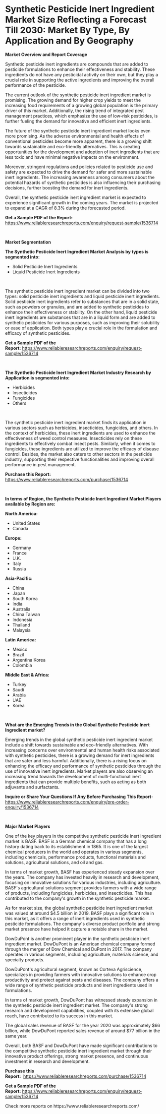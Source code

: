 <p><h1>Synthetic Pesticide Inert Ingredient Market Size Reflecting a Forecast Till 2030: Market By Type, By Application and By Geography</h1></p><p><strong>Market Overview and Report Coverage</strong></p>
<p><p>Synthetic pesticide inert ingredients are compounds that are added to pesticide formulations to enhance their effectiveness and stability. These ingredients do not have any pesticidal activity on their own, but they play a crucial role in supporting the active ingredients and improving the overall performance of the pesticide.</p><p>The current outlook of the synthetic pesticide inert ingredient market is promising. The growing demand for higher crop yields to meet the increasing food requirements of a growing global population is the primary driver of this market. Additionally, the rising trend of integrated pest management practices, which emphasize the use of low-risk pesticides, is further fueling the demand for innovative and efficient inert ingredients.</p><p>The future of the synthetic pesticide inert ingredient market looks even more promising. As the adverse environmental and health effects of conventional pesticides become more apparent, there is a growing shift towards sustainable and eco-friendly alternatives. This is creating opportunities for the development and adoption of inert ingredients that are less toxic and have minimal negative impacts on the environment.</p><p>Moreover, stringent regulations and policies related to pesticide use and safety are expected to drive the demand for safer and more sustainable inert ingredients. The increasing awareness among consumers about the potential hazards of synthetic pesticides is also influencing their purchasing decisions, further boosting the demand for inert ingredients.</p><p>Overall, the synthetic pesticide inert ingredient market is expected to experience significant growth in the coming years. The market is projected to expand at a CAGR of 8.3% during the forecasted period.</p></p>
<p><strong>Get a Sample PDF of the Report:</strong> <a href="https://www.reliableresearchreports.com/enquiry/request-sample/1536714">https://www.reliableresearchreports.com/enquiry/request-sample/1536714</a></p>
<p>&nbsp;</p>
<p><strong>Market Segmentation</strong></p>
<p><strong>The Synthetic Pesticide Inert Ingredient Market Analysis by types is segmented into:</strong></p>
<p><ul><li>Solid Pesticide Inert Ingredients</li><li>Liquid Pesticide Inert Ingredients</li></ul></p>
<p>&nbsp;</p>
<p><p>The synthetic pesticide inert ingredient market can be divided into two types: solid pesticide inert ingredients and liquid pesticide inert ingredients. Solid pesticide inert ingredients refer to substances that are in a solid state, such as powders or granules, and are added to synthetic pesticides to enhance their effectiveness or stability. On the other hand, liquid pesticide inert ingredients are substances that are in a liquid form and are added to synthetic pesticides for various purposes, such as improving their solubility or ease of application. Both types play a crucial role in the formulation and efficacy of synthetic pesticides.</p></p>
<p><strong>Get a Sample PDF of the Report:</strong>&nbsp;<a href="https://www.reliableresearchreports.com/enquiry/request-sample/1536714">https://www.reliableresearchreports.com/enquiry/request-sample/1536714</a></p>
<p>&nbsp;</p>
<p><strong>The Synthetic Pesticide Inert Ingredient Market Industry Research by Application is segmented into:</strong></p>
<p><ul><li>Herbicides</li><li>Insecticides</li><li>Fungicides</li><li>Others</li></ul></p>
<p>&nbsp;</p>
<p><p>The synthetic pesticide inert ingredient market finds its application in various sectors such as herbicides, insecticides, fungicides, and others. In the context of herbicides, these inert ingredients are used to enhance the effectiveness of weed control measures. Insecticides rely on these ingredients to effectively combat insect pests. Similarly, when it comes to fungicides, these ingredients are utilized to improve the efficacy of disease control. Besides, the market also caters to other sectors in the pesticide industry, supporting their respective functionalities and improving overall performance in pest management.</p></p>
<p><strong>Purchase this Report:</strong>&nbsp; <a href="https://www.reliableresearchreports.com/purchase/1536714">https://www.reliableresearchreports.com/purchase/1536714</a></p>
<p>&nbsp;</p>
<p><strong>In terms of Region, the Synthetic Pesticide Inert Ingredient Market Players available by Region are:</strong></p>
<p>
    <p> <strong> North America: </strong>
        <ul>
            <li>United States</li>
            <li>Canada</li>
        </ul>
        </p> 
    <p> <strong> Europe: </strong>
        <ul>
            <li>Germany</li>
            <li>France</li>
            <li>U.K.</li>
            <li>Italy</li>
            <li>Russia</li>
        </ul>
        </p> 
    <p> <strong> Asia-Pacific: </strong>
        <ul>
            <li>China</li>
            <li>Japan</li>
            <li>South Korea</li>
            <li>India</li>
            <li>Australia</li>
            <li>China Taiwan</li>
            <li>Indonesia</li>
            <li>Thailand</li>
            <li>Malaysia</li>
        </ul>
        </p> 
    <p> <strong> Latin America: </strong>
        <ul>
            <li>Mexico</li>
            <li>Brazil</li>
            <li>Argentina Korea</li>
            <li>Colombia</li>
        </ul>
        </p> 
    <p> <strong> Middle East & Africa: </strong>
        <ul>
            <li>Turkey</li>
            <li>Saudi</li>
            <li>Arabia</li>
            <li>UAE</li>
            <li>Korea</li>
        </ul>
    </p>
    </p>
<p>&nbsp;</p>
<p><strong>What are the Emerging Trends in the Global Synthetic Pesticide Inert Ingredient market?</strong></p>
<p><p>Emerging trends in the global synthetic pesticide inert ingredient market include a shift towards sustainable and eco-friendly alternatives. With increasing concerns over environmental and human health risks associated with synthetic pesticides, there is a growing demand for inert ingredients that are safer and less harmful. Additionally, there is a rising focus on enhancing the efficacy and performance of synthetic pesticides through the use of innovative inert ingredients. Market players are also observing an increasing trend towards the development of multi-functional inert ingredients that can provide multiple benefits, such as acting as both adjuvants and surfactants.</p></p>
<p><strong>Inquire or Share Your Questions If Any Before Purchasing This Report</strong>- <a href="https://www.reliableresearchreports.com/enquiry/pre-order-enquiry/1536714">https://www.reliableresearchreports.com/enquiry/pre-order-enquiry/1536714</a></p>
<p>&nbsp;</p>
<p><strong>Major Market Players</strong></p>
<p><p>One of the key players in the competitive synthetic pesticide inert ingredient market is BASF. BASF is a German chemical company that has a long history dating back to its establishment in 1865. It is one of the largest chemical producers in the world and operates in various segments, including chemicals, performance products, functional materials and solutions, agricultural solutions, and oil and gas.</p><p>In terms of market growth, BASF has experienced steady expansion over the years. The company has invested heavily in research and development, focusing on innovative solutions for various industries, including agriculture. BASF's agricultural solutions segment provides farmers with a wide range of products, including fungicides, herbicides, and insecticides. This has contributed to the company's growth in the synthetic pesticide market.</p><p>As for market size, the global synthetic pesticide inert ingredient market was valued at around $4.5 billion in 2019. BASF plays a significant role in this market, as it offers a range of inert ingredients used in synthetic pesticide formulations. The company's diverse product portfolio and strong market presence have helped it capture a notable share in the market.</p><p>DowDuPont is another prominent player in the synthetic pesticide inert ingredient market. DowDuPont is an American chemical company formed through the merger of Dow Chemical and DuPont in 2017. The company operates in various segments, including agriculture, materials science, and specialty products.</p><p>DowDuPont's agricultural segment, known as Corteva Agriscience, specializes in providing farmers with innovative solutions to enhance crop productivity and protect against pests and diseases. The company offers a wide range of synthetic pesticide products and inert ingredients used in formulations.</p><p>In terms of market growth, DowDuPont has witnessed steady expansion in the synthetic pesticide inert ingredient market. The company's strong research and development capabilities, coupled with its extensive global reach, have contributed to its success in this market.</p><p>The global sales revenue of BASF for the year 2020 was approximately $66 billion, while DowDuPont reported sales revenue of around $77 billion in the same year.</p><p>Overall, both BASF and DowDuPont have made significant contributions to the competitive synthetic pesticide inert ingredient market through their innovative product offerings, strong market presence, and continuous investment in research and development.</p></p>
<p><strong>Purchase this Report:</strong>&nbsp;&nbsp;<a href="https://www.reliableresearchreports.com/purchase/1536714">https://www.reliableresearchreports.com/purchase/1536714</a></p>
<p></p>
<p><strong>Get a Sample PDF of the Report:</strong>&nbsp;<a href="https://www.reliableresearchreports.com/enquiry/request-sample/1536714">https://www.reliableresearchreports.com/enquiry/request-sample/1536714</a></p>
<p>Check more reports on https://www.reliableresearchreports.com/</p>